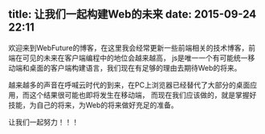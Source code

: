 title: 让我们一起构建Web的未来
date: 2015-09-24 22:11
---
欢迎来到WebFuture的博客，在这里我会经常更新一些前端相关的技术博客，前端在可见的未来在客户端编程中的地位会越来越高，
js是唯一一个有可能统一移动端和桌面的客户端构建语言，我们现在有足够的理由去期待Web的将来。

越来越多的声音在呼喊云时代的到来，在PC上浏览器已经替代了大部分的桌面应用，而这个结果很可能也即将发生在移动端，
而现在我们应该做的，就是掌握好技能，为自己的将来，为Web的将来做好充足的准备。

让我们一起努力！！！

